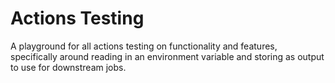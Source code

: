 # Actions Testing

A playground for all actions testing on functionality and features, specifically around reading in an environment variable and storing as output to use for downstream jobs.
